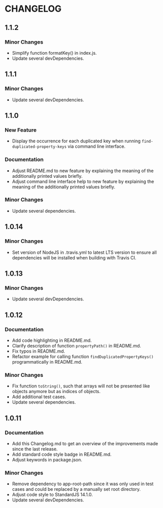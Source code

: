 # CHANGELOG 

## 1.1.2

### Minor Changes
- Simplify function formatKey() in index.js.
- Update several devDependencies.

## 1.1.1

### Minor Changes
- Update several devDependencies.

## 1.1.0

### New Feature
- Display the occurrence for each duplicated key when running `find-duplicated-property-keys` via command line interface.

### Documentation
- Adjust README.md to new feature by explaining the meaning of the additionally printed values briefly.
- Adjust command line interface help to new feature by explaining the meaning of the additionally printed values briefly.

### Minor Changes
- Update several dependencies.

## 1.0.14

### Minor Changes
- Set version of NodeJS in .travis.yml to latest LTS version to ensure all dependencies will be installed when building with Travis CI.

## 1.0.13

### Minor Changes
- Update several devDependencies.

## 1.0.12

### Documentation
- Add code highlighting in README.md.
- Clarify description of function `propertyPath()` in README.md.
- Fix typos in README.md.
- Refactor example for calling function `findDuplicatedPropertyKeys()` programmatically in README.md.

### Minor Changes
- Fix function `toString()`, such that arrays will not be presented like objects anymore but as indices of objects.
- Add additional test cases.
- Update several dependencies.

## 1.0.11

### Documentation
- Add this Changelog.md to get an overview of the improvements made since the last release.
- Add standard code style badge in README.md.
- Adjust keywords in package.json.

### Minor Changes
- Remove dependency to app-root-path since it was only used in test cases and could be replaced by a manually set root directory.
- Adjust code style to StandardJS 14.1.0.
- Update several devDependencies.